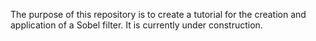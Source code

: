 The purpose of this repository is to create a tutorial for the creation and application of a Sobel filter.
It is currently under construction.
